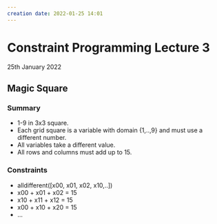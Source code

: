 ```yaml
---
creation date: 2022-01-25 14:01
---
```

#  Constraint Programming Lecture 3
25th January 2022

## Magic Square
### Summary
- 1-9 in 3x3 square.
- Each grid square is a variable with domain {1,..,9} and must use a different number.
- All variables take a different value.
- All rows and columns must add up to 15.

### Constraints
- alldifferent([x00, x01, x02, x10,..])
- x00 + x01 + x02 = 15
- x10 + x11 + x12 = 15
- x00 + x10 + x20 = 15
- ...